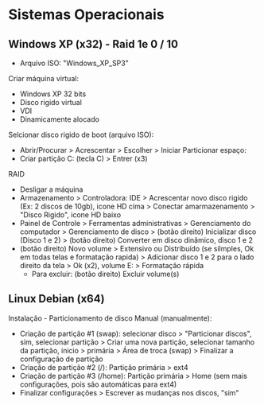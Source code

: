 # Sistemas Operacionais
## Windows XP (x32) - Raid 1e 0 / 10
* Arquivo ISO: "Windows_XP_SP3"

Criar máquina virtual:
* Windows XP 32 bits
* Disco rigido virtual
* VDI
* Dinamicamente alocado

Selcionar disco rigido de boot (arquivo ISO):
* Abrir/Procurar > Acrescentar > Escolher > Iniciar
Particionar espaço:
* Criar partição C: (tecla C) > Entrer (x3)

RAID
* Desligar a máquina
* Armazenamento > Controladora: IDE  > Acrescentar novo disco rigido (Ex: 2 discos de 10gb), icone HD cima > Conectar amarmazenamento > "Disco Rigido", icone HD baixo
* Painel de Controle > Ferramentas administrativas > Gerenciamento do computador > Gerenciamento de disco > (botão direito) Inicializar disco (Disco 1 e 2) > (botão direito) Converter em disco dinâmico, disco 1 e 2
* (botão direito) Novo volume > Extensivo ou Distribuído (se silmples, Ok em todas telas e formatação rapida) > Adicionar disco 1 e 2 para o lado direito da tela > Ok (x2), volume E: > Formatação rápida
	* Para excluir: (botão direito) Excluir volume(s)


## Linux Debian (x64)

Instalação - Particionamento de disco Manual (manualmente):
* Criação de partição #1 (swap): selecionar disco > "Particionar discos", sim, selecionar partição > Criar uma nova partição, selecionar tamanho da partição, inicio > primária > Área de troca (swap) > Finalizar a configuração de partição
* Criação de partição #2 (/): Partição primária > ext4
* Criação de partição #3 (/home): Partição primária > Home (sem mais configurações, pois são automáticas para ext4)
* Finalizar configurações > Escrever as mudanças nos discos, "sim"